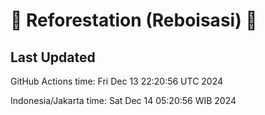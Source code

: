 
# 🌳 Reforestation (Reboisasi) 🌲

## Last Updated

GitHub Actions time: Fri Dec 13 22:20:56 UTC 2024

Indonesia/Jakarta time: Sat Dec 14 05:20:56 WIB 2024
